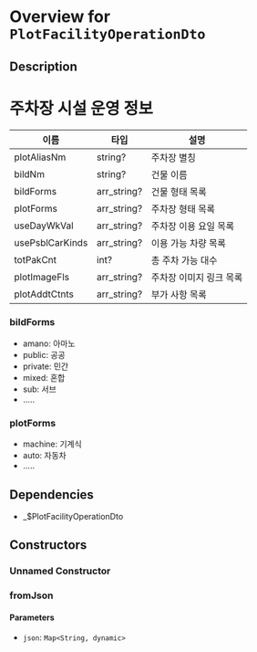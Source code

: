 # Overview for `PlotFacilityOperationDto`

## Description

# 주차장 시설 운영 정보

  |이름|타입|설명|
  |-|-|-|
  |plotAliasNm|string?|주차장 별칭|
  |bildNm|string?|건물 이름|
  |bildForms|arr_string?|건물 형태 목록|
  |plotForms|arr_string?|주차장 형태 목록|
  |useDayWkVal|arr_string?|주차장 이용 요일 목록|
  |usePsblCarKinds|arr_string?|이용 가능 차량 목록|
  |totPakCnt|int?|총 주차 가능 대수|
  |plotImageFls|arr_string?|주차장 이미지 링크 목록|
  |plotAddtCtnts|arr_string?|부가 사항 목록|

 ### bildForms
 - amano: 아마노
 - public: 공공
 - private: 민간
 - mixed: 혼합
 - sub: 서브
 - .....

 ### plotForms
 - machine: 기계식
 - auto: 자동차
 - .....

## Dependencies

- _$PlotFacilityOperationDto

## Constructors

### Unnamed Constructor


### fromJson


#### Parameters

- `json`: `Map<String, dynamic>`
